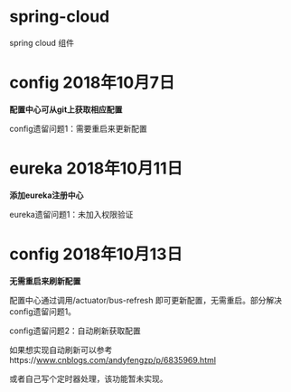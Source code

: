 # spring-cloud
spring cloud 组件

# config 2018年10月7日

  **配置中心可从git上获取相应配置**
  
  config遗留问题1：需要重启来更新配置

# eureka 2018年10月11日

  **添加eureka注册中心**
  
  eureka遗留问题1：未加入权限验证
  
# config 2018年10月13日
  
  **无需重启来刷新配置**
  
  配置中心通过调用/actuator/bus-refresh 即可更新配置，无需重启。部分解决config遗留问题1。
  
  config遗留问题2：自动刷新获取配置
  
  如果想实现自动刷新可以参考https://www.cnblogs.com/andyfengzp/p/6835969.html
  
  或者自己写个定时器处理，该功能暂未实现。
